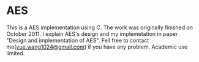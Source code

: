 AES
===

This is a  AES implementation using C. 
The work was originally finished on October 2011. 
I explain AES's design and my implemetation in paper "Design and implementation of AES".
Fell free to contact me(yue.wang1024@gmail.com) if you have any problem.
Academic use limited.

